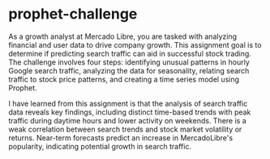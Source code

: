 # prophet-challenge
As a growth analyst at Mercado Libre, you are tasked with analyzing financial and user data to drive company growth. This assignment goal is to determine if predicting search traffic can aid in successful stock trading. The challenge involves four steps: identifying unusual patterns in hourly Google search traffic, analyzing the data for seasonality, relating search traffic to stock price patterns, and creating a time series model using Prophet.

I have learned from this assignment is that the analysis of search traffic data reveals key findings, including distinct time-based trends with peak traffic during daytime hours and lower activity on weekends. There is a weak correlation between search trends and stock market volatility or returns. Near-term forecasts predict an increase in MercadoLibre's popularity, indicating potential growth in search traffic.
